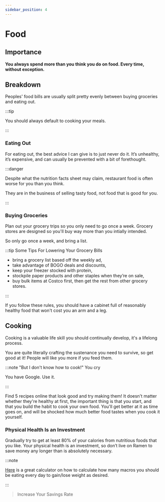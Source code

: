 ```yaml
---
sidebar_position: 4
---
```


# Food

## Importance

**You always spend more than you think you do on food. Every time, without exception.**

## Breakdown

Peoples' food bills are usually split pretty evenly between buying groceries and eating out. 

:::tip 

You should always default to cooking your meals.

:::

### Eating Out

For eating out, the best advice I can give is to just never do it. It’s unhealthy, it’s expensive, and can usually be prevented with a bit of forethought. 

:::danger 

Despite what the nutrition facts sheet may claim, restaurant food is often worse for you than you think. 

They are in the business of selling tasty food, not food that is good for you.

:::

### Buying Groceries

Plan out your grocery trips so you only need to go once a week. Grocery stores are designed so you'll buy way more than you intially intended. 

So only go once a week, and bring a list. 

:::tip Some Tips For Lowering Your Grocery Bills
- bring a grocery list based off the weekly ad,
- take advantage of BOGO deals and discounts, 
- keep your freezer stocked with protein, 
- stockpile paper products and other staples when they’re on sale,  
- buy bulk items at Costco first, then get the rest from other grocery stores. 

:::

If you follow these rules, you should have a cabinet full of reasonably healthy food that won't cost you an arm and a leg. 

## Cooking

Cooking is a valuable life skill you should continually develop, it's a lifelong process. 

You are quite literally crafting the sustenance you need to survive, so get good at it! People will like you more if you feed them. 

:::note "But I don't know how to cook!" You cry

You have Google. Use it.

:::

Find 5 recipes online that look good and try making them! It doesn't matter whether they're healthy at first, the important thing is that you start, and that you build the habit to cook your own food. You'll get better at it as time goes on, and will be shocked how much better food tastes when you cook it yourself.

### Physical Health Is an Investment

Gradually try to get at least 80% of your calories from nutritious foods that you like. Your physical health is an investment, so don’t live on Ramen to save money any longer than is absolutely necessary.

:::note

[Here](https://legionathletics.com/tools/macronutrient-calculator/) is a great calculator on how to calculate how many macros you should be eating every day to gain/lose weight as desired.

:::

>Increase Your Savings Rate